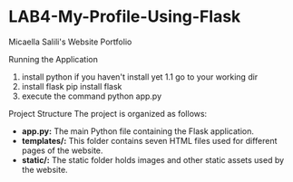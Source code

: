 # LAB4-My-Profile-Using-Flask

Micaella Salili's Website Portfolio

Running the Application

1. install python if you haven't install yet
1.1 go to your working dir 
2. install flask
    pip install flask
3. execute the command 
    python app.py    


Project Structure
The project is organized as follows:

- **app.py:** The main Python file containing the Flask application.
- **templates/:** This folder contains seven HTML files used for different pages of the website.
- **static/:** The static folder holds images and other static assets used by the website.


